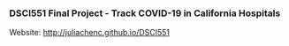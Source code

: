 ### DSCI551 Final Project - Track COVID-19 in California Hospitals  

Website: http://juliachenc.github.io/DSCI551
